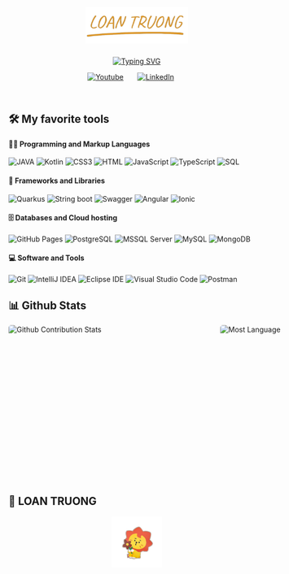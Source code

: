 
<h1 align="center"> 
  <a href="https://github.com/LOTOTRUONG">
    <img src="https://github.com/LOTOTRUONG/LOTOTRUONG/blob/main/Loan.png?raw=true" alt="LOAN TRUONG" width="40%"/>
  </a> 
</h1>
    
<p align="center">
<a href="https://git.io/typing-svg"><img src="https://readme-typing-svg.demolab.com?font=Exo+2&weight=600&size=30&duration=6000&pause=1000&color=DF9824&center=true&vCenter=true&random=false&width=480&lines=Full-Stack+web+and+app+developer;Always+learning+new+things" alt="Typing SVG" /></a>
</p>

<!-- Social icons section -->
<p align="center">
  <a href="https://www.youtube.com/channel/UCZe4DpjBktMRC9kmKmL3Nuw"><img width="45px" alt="Youtube" title="Youtube" src="https://upload.wikimedia.org/wikipedia/commons/e/ef/Youtube_logo.png"/></a>
  &#8287;&#8287;&#8287;&#8287;&#8287;
  <a href="https://www.linkedin.com/in/loto-truong/"><img width="32px" alt="LinkedIn" title="LinkedIn" src="https://upload.wikimedia.org/wikipedia/commons/thumb/8/81/LinkedIn_icon.svg/2048px-LinkedIn_icon.svg.png"/></a>
  &#8287;&#8287;&#8287;&#8287;&#8287;
</p>

<br/>
  
## 🛠️ My favorite tools

#### 👨‍💻 Programming and Markup Languages
![JAVA](https://custom-icon-badges.demolab.com/badge/Java-007396.svg?logo=java-loan&logoColor=white&labelColor=red&color=ffffff)
![Kotlin](https://img.shields.io/badge/KOTLIN-KOTLIN?logo=kotlin&logoColor=white&labelColor=%237F52FF&color=ffffff)
![CSS3](https://img.shields.io/badge/CSS-CSS?logo=css3&logoColor=white&labelColor=%231572B6&color=ffffff) 
![HTML](https://img.shields.io/badge/HTML-HTML?logo=html5&logoColor=white&labelColor=%23E34F26&color=ffffff)
![JavaScript](https://img.shields.io/badge/JavaScript-JavaScript?logo=javascript&logoColor=white&labelColor=%23F7DF1E&color=ffffff)
![TypeScript](https://img.shields.io/badge/TypeScript-TypeScript?logo=typescript&logoColor=white&labelColor=%233178C6&color=ffffff)
![SQL](https://img.shields.io/badge/SQL-SQL?logo=sqlite&logoColor=white&labelColor=%23003B57&color=ffffff)

#### 🧰 Frameworks and Libraries
![Quarkus](https://img.shields.io/badge/QUARKUS-QUARKUS?logo=quarkus&logoColor=white&labelColor=%234695EB&color=ffffff)
![String boot](https://img.shields.io/badge/StringBoot%20-%20StringBoot?logo=springboot&logoColor=white&labelColor=%236DB33F&color=ffffff)
![Swagger](https://img.shields.io/badge/SWAGGER-SWAGGER?logo=swagger&logoColor=white&labelColor=%2385EA2D&color=ffffff)
![Angular](https://img.shields.io/badge/ANGULAR-ANGULAR?logo=angular&logoColor=white&labelColor=%230F0F11&color=ffffff)
![Ionic](https://img.shields.io/badge/IONIC-IONIC?logo=ionic&logoColor=white&labelColor=%233880FF&color=ffffff)

#### 🗄️ Databases and Cloud hosting
![GitHub Pages](https://img.shields.io/badge/GitHub%20Pages%20-%20GitHub%20Pages%20?logo=github&logoColor=white&labelColor=%23181717&color=ffffff)
![PostgreSQL](https://img.shields.io/badge/PostgreSQL-PostgreSQL?logo=postgresql&logoColor=white&labelColor=%234169E1&color=ffffff)
![MSSQL Server](https://img.shields.io/badge/MSSQLServer-MSSQLServer?logo=microsoftsqlserver&logoColor=white&labelColor=%23CC2927&color=ffffff)
![MySQL](https://img.shields.io/badge/MySQL-MySQL?logo=mysql&logoColor=white&labelColor=%234479A1&color=ffffff)
![MongoDB](https://img.shields.io/badge/MongoDB%20-%20MongoDB?logo=mongodb&logoColor=white&labelColor=%2347A248&color=ffffff)

#### 💻 Software and Tools
![Git](https://img.shields.io/badge/GitHub%20Pages%20-%20GitHub%20Pages%20?logo=github&logoColor=white&labelColor=%23181717&color=ffffff)
![IntelliJ IDEA](https://img.shields.io/badge/IntelliJ%20IDEA%20-%20IntelliJ%20IDEA?logo=intellijidea&logoColor=white&labelColor=%23000000&color=ffffff)
![Eclipse IDE](https://img.shields.io/badge/Eclipse%20IDE%20-%20Eclipse%20IDE?logo=eclipseide&logoColor=white&labelColor=%232C2255&color=ffffff)
![Visual Studio Code](https://img.shields.io/badge/Visual%20Studio%20Code%20-%20Visual%20Studio%20Code?logo=visualstudiocode&logoColor=white&labelColor=%23007ACC&color=ffffff)
![Postman](https://img.shields.io/badge/Postman%20-%20Postman?logo=postman&logoColor=white&labelColor=%23FF6C37&color=ffffff)

## 📊 Github Stats
 <p style="display: flex; justify-contect: space-between;">
<img style="border-radius: 5px; margin-bottom: 5px; padding-right: 16px;" alt="Github Contribution Stats" width="400px" height="300px" src="https://github-readme-stats.vercel.app/api?username=lototruong&show_icons=true&theme=dark&hide_border=true" />
<img style="border-radius: 5px; margin-bottom: 5px" alt="Most Language" width="300px" height="300px" src="https://github-readme-stats.vercel.app/api/top-langs?username=lototruong&layout=compact&langs_count=8&card_width=320&theme=dark&hide_border=true" />
</p>

## 🌺  LOAN TRUONG

<p align="center">
     <img src="https://github.com/LOTOTRUONG/LOTOTRUONG/blob/main/royan1.png?raw=true" alt="" width="20%"/>
</p>
